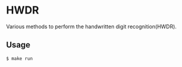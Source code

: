 # HWDR

Various methods to perform the handwritten digit recognition(HWDR).

## Usage

```bash
$ make run
```
